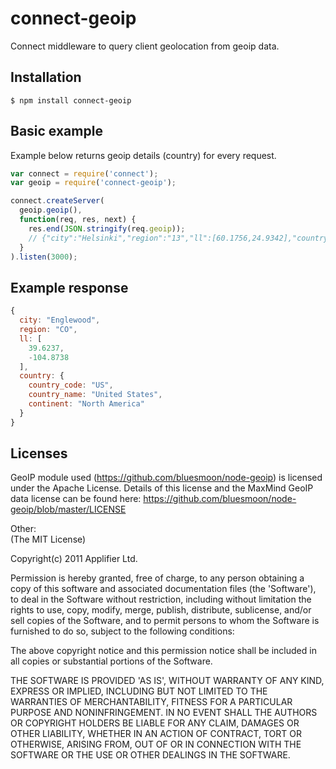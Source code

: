 # connect-geoip
Connect middleware to query client geolocation from geoip data.
## Installation
    $ npm install connect-geoip
## Basic example
Example below returns geoip details (country) for every request.

```javascript
var connect = require('connect');
var geoip = require('connect-geoip');

connect.createServer(
  geoip.geoip(),
  function(req, res, next) {
    res.end(JSON.stringify(req.geoip));
    // {"city":"Helsinki","region":"13","ll":[60.1756,24.9342],"country":{"country_code":"FI","country_name":"Finland","continent":"Europe"}}
  }
).listen(3000);
```

## Example response
```javascript
{
  city: "Englewood",
  region: "CO",
  ll: [
    39.6237,
    -104.8738
  ],
  country: {
    country_code: "US",
    country_name: "United States",
    continent: "North America"
  }
}
```

## Licenses
GeoIP module used (https://github.com/bluesmoon/node-geoip) is licensed under the Apache License.
Details of this license and the MaxMind GeoIP data license can be found here:
https://github.com/bluesmoon/node-geoip/blob/master/LICENSE

Other:<br />
(The MIT License)

Copyright(c) 2011 Applifier Ltd.<br />

Permission is hereby granted, free of charge, to any person obtaining
a copy of this software and associated documentation files (the
'Software'), to deal in the Software without restriction, including
without limitation the rights to use, copy, modify, merge, publish,
distribute, sublicense, and/or sell copies of the Software, and to
permit persons to whom the Software is furnished to do so, subject to
the following conditions:

The above copyright notice and this permission notice shall be
included in all copies or substantial portions of the Software.

THE SOFTWARE IS PROVIDED 'AS IS', WITHOUT WARRANTY OF ANY KIND,
EXPRESS OR IMPLIED, INCLUDING BUT NOT LIMITED TO THE WARRANTIES OF
MERCHANTABILITY, FITNESS FOR A PARTICULAR PURPOSE AND NONINFRINGEMENT.
IN NO EVENT SHALL THE AUTHORS OR COPYRIGHT HOLDERS BE LIABLE FOR ANY
CLAIM, DAMAGES OR OTHER LIABILITY, WHETHER IN AN ACTION OF CONTRACT,
TORT OR OTHERWISE, ARISING FROM, OUT OF OR IN CONNECTION WITH THE
SOFTWARE OR THE USE OR OTHER DEALINGS IN THE SOFTWARE.